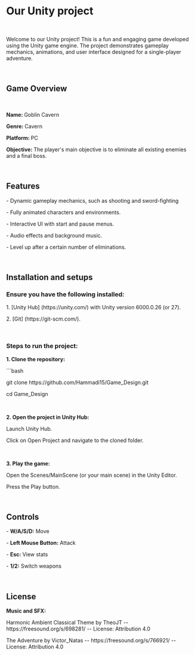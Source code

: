 <h1>Our Unity project</h1><br>
<p>Welcome to our Unity project! This is a fun and engaging game developed using the Unity game engine. The project demonstrates gameplay mechanics, animations, and user interface designed for a single-player adventure.</p> <br>

<h2>Game Overview</h2><br>
<div>
  <p><strong>Name: </strong>Goblin Cavern</p>
  <p><strong>Genre: </strong>Cavern</p>
  <p><strong>Platform: </strong>PC</p>
  <p><strong>Objective: </strong>The player's main objective is to eliminate all existing enemies and a final boss.</p>
  <br>
</div>

<h2>Features</h2>
<div>
  <p>- Dynamic gameplay mechanics, such as shooting and sword-fighting</p>
  <p>- Fully animated characters and environments.</p>
  <p>- Interactive UI with start and pause menus.</p>
  <p>- Audio effects and background music.</p>
  <p>- Level up after a certain number of eliminations.</p>
  <br>
</div>

<h2>Installation and setups</h2>
<div>
  <h3>Ensure you have the following installed:</strong></h3>
  <p>1. [Unity Hub] (https://unity.com/) with Unity version 6000.0.26 (or 27).</p>
  <p>2. [Git] (https://git-scm.com/). </p>
  <br>
</div>

<div>
  <h3>Steps to run the project:</h3>
  <p><strong>1. Clone the repository:</strong></p>
   <p>```bash</p>
   <p>git clone https://github.com/Hammadi15/Game_Design.git</p>
   <p>cd Game_Design</p>
  <br>
  <p><strong>2. Open the project in Unity Hub:</strong></p>
    <p>Launch Unity Hub.</p>
    <p>Click on Open Project and navigate to the cloned folder.</p>
  <br>
  <p><strong>3. Play the game:</strong></p>
    <p>Open the Scenes/MainScene (or your main scene) in the Unity Editor.</p>
    <p>Press the Play button.</p>
  <br>
</div>

<h2>Controls</h2>
<div>
  <p>- <strong>W/A/S/D:</strong> Move</p>
  <p>- <strong>Left Mouse Button:</strong> Attack</p>
  <p>- <strong>Esc:</strong> View stats</p>
  <p>- <strong>1/2:</strong> Switch weapons</p>
  <br>
</div>

<h2>License</h2>
<div>
  <strong>Music and SFX:</strong> <br>
  <p>Harmonic Ambient Classical Theme by TheoJT -- https://freesound.org/s/698281/ -- License: Attribution 4.0 </p>
  <p>The Adventure by Victor_Natas -- https://freesound.org/s/766921/ -- License: Attribution 4.0</p>
</div>
